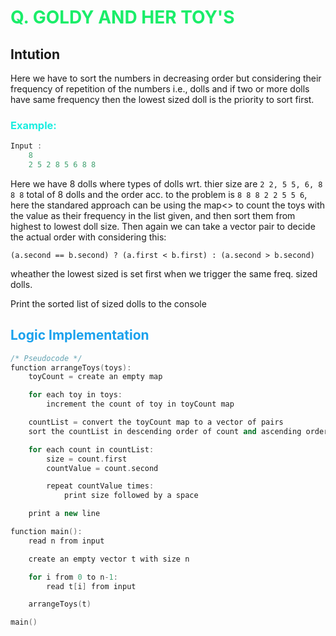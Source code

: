 # <span style="color:#1AED69"> Q. **GOLDY AND HER TOY'S**</span>


## **Intution**

Here we have to sort the numbers in decreasing order but considering their frequency of repetition of the numbers i.e., dolls and if two or more dolls have same frequency then the lowest sized doll is the priority to sort first.

### <span style="color:#1AEDE0"> Example: </span>
```cpp
Input :
    8
    2 5 2 8 5 6 8 8
```
Here we have 8 dolls where types of dolls wrt. thier size are `2 2, 5 5, 6, 8 8 8` total of 8 dolls and the order acc. to the problem is `8 8 8 2 2 5 5 6`, here the standared approach can be using the map<> to count the toys with the value as their frequency in the list given, and then sort them from highest to lowest doll size. Then again we can take a vector pair to decide the actual order with considering this:

`(a.second == b.second) ? (a.first < b.first) : (a.second > b.second)` 

wheather the lowest sized is set first when we trigger the same freq. sized dolls.

Print the sorted list of sized dolls to the console

## <span style="color:#1AA1ED"> **Logic Implementation** </span>


```cpp
/* Pseudocode */
function arrangeToys(toys):
    toyCount = create an empty map

    for each toy in toys:
        increment the count of toy in toyCount map

    countList = convert the toyCount map to a vector of pairs
    sort the countList in descending order of count and ascending order of toy value

    for each count in countList:
        size = count.first
        countValue = count.second

        repeat countValue times:
            print size followed by a space

    print a new line

function main():
    read n from input

    create an empty vector t with size n

    for i from 0 to n-1:
        read t[i] from input

    arrangeToys(t)

main()

```
